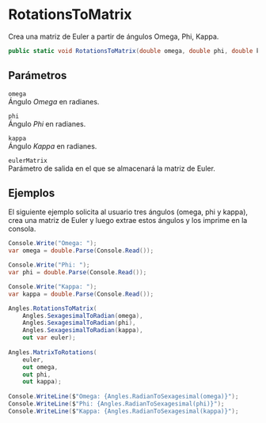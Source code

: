 # RotationsToMatrix

Crea una matriz de Euler a partir de ángulos Omega, Phi, Kappa.

```csharp
public static void RotationsToMatrix(double omega, double phi, double kappa, out double[,] eulerMatrix);
```

## Parámetros

`omega`  
Ángulo _Omega_ en radianes.

`phi`  
Ángulo _Phi_ en radianes.

`kappa`  
Ángulo _Kappa_ en radianes.

`eulerMatrix`  
Parámetro de salida en el que se almacenará la matriz de Euler.

## Ejemplos

El siguiente ejemplo solicita al usuario tres ángulos \(omega, phi y kappa\), crea una matriz de Euler y luego extrae estos ángulos y los imprime en la consola.

```csharp
Console.Write("Omega: ");
var omega = double.Parse(Console.Read());

Console.Write("Phi: ");
var phi = double.Parse(Console.Read());

Console.Write("Kappa: ");
var kappa = double.Parse(Console.Read());

Angles.RotationsToMatrix(
    Angles.SexagesimalToRadian(omega),
    Angles.SexagesimalToRadian(phi),
    Angles.SexagesimalToRadian(kappa),
    out var euler);
    
Angles.MatrixToRotations(
    euler,
    out omega,
    out phi,
    out kappa);
    
Console.WriteLine($"Omega: {Angles.RadianToSexagesimal(omega)}");
Console.WriteLine($"Phi: {Angles.RadianToSexagesimal(phi)}");
Console.WriteLine($"Kappa: {Angles.RadianToSexagesimal(kappa)}");
```



